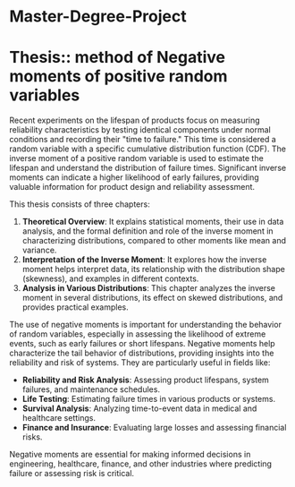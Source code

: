 # Master-Degree-Project
# <span>**Thesis**:: method of Negative moments of positive random variables </span>
Recent experiments on the lifespan of products focus on measuring reliability characteristics by testing identical components under normal conditions and recording their "time to failure." This time is considered a random variable with a specific cumulative distribution function (CDF). The inverse moment of a positive random variable is used to estimate the lifespan and understand the distribution of failure times. Significant inverse moments can indicate a higher likelihood of early failures, providing valuable information for product design and reliability assessment.

This thesis consists of three chapters:
1. **Theoretical Overview**: It explains statistical moments, their use in data analysis, and the formal definition and role of the inverse moment in characterizing distributions, compared to other moments like mean and variance.
2. **Interpretation of the Inverse Moment**: It explores how the inverse moment helps interpret data, its relationship with the distribution shape (skewness), and examples in different contexts.
3. **Analysis in Various Distributions**: This chapter analyzes the inverse moment in several distributions, its effect on skewed distributions, and provides practical examples.

The use of negative moments is important for understanding the behavior of random variables, especially in assessing the likelihood of extreme events, such as early failures or short lifespans. Negative moments help characterize the tail behavior of distributions, providing insights into the reliability and risk of systems. They are particularly useful in fields like:

- **Reliability and Risk Analysis**: Assessing product lifespans, system failures, and maintenance schedules.
- **Life Testing**: Estimating failure times in various products or systems.
- **Survival Analysis**: Analyzing time-to-event data in medical and healthcare settings.
- **Finance and Insurance**: Evaluating large losses and assessing financial risks.

Negative moments are essential for making informed decisions in engineering, healthcare, finance, and other industries where predicting failure or assessing risk is critical.
